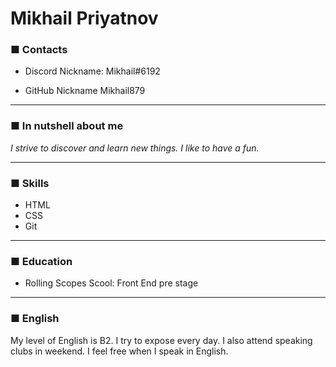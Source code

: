 # **Mikhail Priyatnov**

### **■ Contacts**
* Discord Nickname: Mikhail#6192

* GitHub Nickname Mikhail879

******

### **■ In nutshell about me**

*I strive to discover and learn new things. I like to have a fun.*

******

### **■ Skills**
* HTML
* CSS
* Git

******

### **■ Education**
* Rolling Scopes Scool: Front End pre stage

******

### **■ English**
My level of English is B2. I try to expose every day. I also attend speaking clubs in weekend. I feel free when I speak in English.